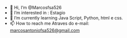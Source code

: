 - 👋 Hi, I’m @Marcosfsa526
- 👀 I’m interested in : Estagio 
- 🌱 I’m currently learning Java Script, Python, html e css.
- 📫 How to reach me Atraves do  e-mail: marcosantoniofsa526@gmail.com

<!---
Marcosfsa526/Marcosfsa526 is a ✨ special ✨ repository because its `README.md` (this file) appears on your GitHub profile.
You can click the Preview link to take a look at your changes.
--->
